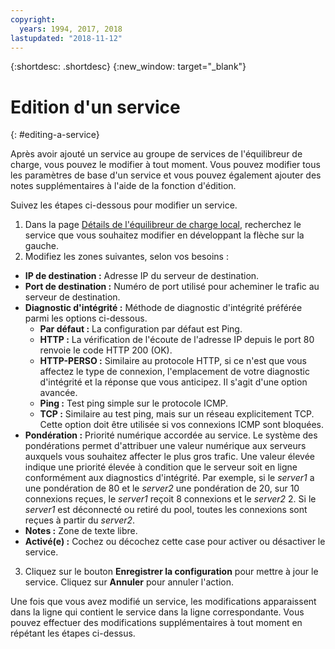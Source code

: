 ```yaml
---
copyright:
  years: 1994, 2017, 2018
lastupdated: "2018-11-12"
---
```


{:shortdesc: .shortdesc}
{:new_window: target="_blank"}

# Edition d'un service
{: #editing-a-service}

Après avoir ajouté un service au groupe de services de l'équilibreur de charge, vous pouvez le modifier à tout moment. Vous pouvez modifier tous les paramètres de base d'un service et vous pouvez également ajouter des notes supplémentaires à l'aide de la fonction d'édition. 

Suivez les étapes ci-dessous pour modifier un service.

1. Dans la page [Détails de l'équilibreur de charge local](/docs/infrastructure/local-load-balancer?topic=local-load-balancer-viewing-local-load-balancer-details), recherchez le service que vous souhaitez modifier en développant la flèche sur la gauche.
2. Modifiez les zones suivantes, selon vos besoins :
  - **IP de destination :** Adresse IP du serveur de destination.
  - **Port de destination :** Numéro de port utilisé pour acheminer le trafic au serveur de destination.
  - **Diagnostic d'intégrité :** Méthode de diagnostic d'intégrité préférée parmi les options ci-dessous.
      - **Par défaut :** La configuration par défaut est Ping.
      - **HTTP :** La vérification de l'écoute de l'adresse IP depuis le port 80 renvoie le code HTTP 200 (OK).
      - **HTTP-PERSO :** Similaire au protocole HTTP, si ce n'est que vous affectez le type de connexion, l'emplacement de votre diagnostic d'intégrité et la réponse que vous anticipez. Il s'agit d'une option avancée.
      - **Ping :** Test ping simple sur le protocole ICMP.
      - **TCP :** Similaire au test ping, mais sur un réseau explicitement TCP.  Cette option doit être utilisée si vos connexions ICMP sont bloquées.
  - **Pondération :** Priorité numérique accordée au service. Le système des pondérations permet d'attribuer une valeur numérique aux serveurs auxquels vous souhaitez affecter le plus gros trafic. Une valeur élevée indique une priorité élevée à condition que le serveur soit en ligne conformément aux diagnostics d'intégrité. Par exemple, si le _server1_ a une pondération de 80 et le _server2_ une pondération de 20, sur 10 connexions reçues, le _server1_ reçoit 8 connexions et le _server2_ 2. Si le _server1_ est déconnecté ou retiré du pool, toutes les connexions sont reçues à partir du _server2_.
  - **Notes :**  Zone de texte libre.
  - **Activé(e) :** Cochez ou décochez cette case pour activer ou désactiver le service.
3. Cliquez sur le bouton **Enregistrer la configuration** pour mettre à jour le service. Cliquez sur **Annuler** pour annuler l'action.

Une fois que vous avez modifié un service, les modifications apparaissent dans la ligne qui contient le service dans la ligne correspondante. Vous pouvez effectuer des modifications supplémentaires à tout moment en répétant les étapes ci-dessus.
